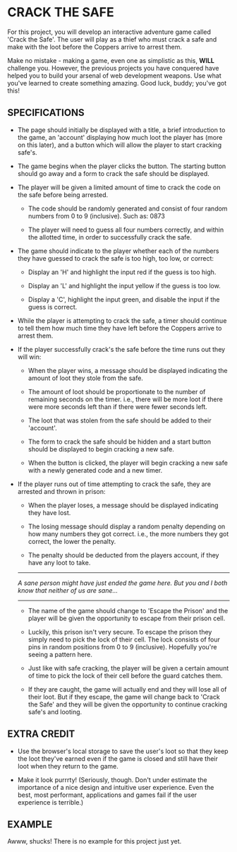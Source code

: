 # CRACK THE SAFE
For this project, you will develop an interactive adventure game called 'Crack the Safe'. The user will play as a thief who must crack a safe and make with the loot before the Coppers arrive to arrest them.

Make no mistake - making a game, even one as simplistic as this, **WILL** challenge you. However, the previous projects you have conquered have helped you to build your arsenal of web development weapons. Use what you've learned to create something amazing. Good luck, buddy; you've got this!

## SPECIFICATIONS
  * The page should initially be displayed with a title, a brief introduction to the game, an 'account' displaying how much loot the player has (more on this later), and a button which will allow the player to start cracking safe's.

  * The game begins when the player clicks the button. The starting button should go away and a form to crack the safe should be displayed.

  * The player will be given a limited amount of time to crack the code on the safe before being arrested.

      * The code should be randomly generated and consist of four random numbers from 0 to 9 (inclusive). Such as: 0873

      * The player will need to guess all four numbers correctly, and within the allotted time, in order to successfully crack the safe.

  * The game should indicate to the player whether each of the numbers they have guessed to crack the safe is too high, too low, or correct:

      * Display an 'H' and highlight the input red if the guess is too high.

      * Display an 'L' and highlight the input yellow if the guess is too low.

      * Display a 'C', highlight the input green, and disable the input if the guess is correct.

  * While the player is attempting to crack the safe, a timer should continue to tell them how much time they have left before the Coppers arrive to arrest them.

  * If the player successfully crack's the safe before the time runs out they will win:

      * When the player wins, a message should be displayed indicating the amount of loot they stole from the safe.

      * The amount of loot should be proportionate to the number of remaining seconds on the timer. i.e., there will be more loot if there were more seconds left than if there were fewer seconds left.

      * The loot that was stolen from the safe should be added to their 'account'.

      * The form to crack the safe should be hidden and a start button should be displayed to begin cracking a new safe.

      * When the button is clicked, the player will begin cracking a new safe with a newly generated code and a new timer.

  * If the player runs out of time attempting to crack the safe, they are arrested and thrown in prison:

      * When the player loses, a message should be displayed indicating they have lost.

      * The losing message should display a random penalty depending on how many numbers they got correct. i.e., the more numbers they got correct, the lower the penalty.

      * The penalty should be deducted from the players account, if they have any loot to take.

      - - -

      *A sane person might have just ended the game here. But you and I both know that neither of us are sane...*

      - - -

      * The name of the game should change to 'Escape the Prison' and the player will be given the opportunity to escape from their prison cell.

      * Luckily, this prison isn't very secure. To escape the prison they simply need to pick the lock of their cell. The lock consists of four pins in random positions from 0 to 9 (inclusive). Hopefully you're seeing a pattern here.

      * Just like with safe cracking, the player will be given a certain amount of time to pick the lock of their cell before the guard catches them.

      * If they are caught, the game will actually end and they will lose all of their loot. But if they escape, the game will change back to 'Crack the Safe' and they will be given the opportunity to continue cracking safe's and looting.

## EXTRA CREDIT
  * Use the browser's local storage to save the user's loot so that they keep the loot they've earned even if the game is closed and still have their loot when they return to the game.

  * Make it look purrrty! (Seriously, though. Don't under estimate the importance of a nice design and intuitive user experience. Even the best, most performant, applications and games fail if the user experience is terrible.)

## EXAMPLE
Awww, shucks! There is no example for this project just yet.

